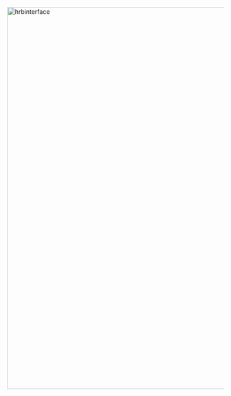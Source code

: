 <img width="752" height="886" alt="hrbinterface" src="https://github.com/user-attachments/assets/2cfb8d18-6913-41a2-8aa2-551c0af9ab63" />

